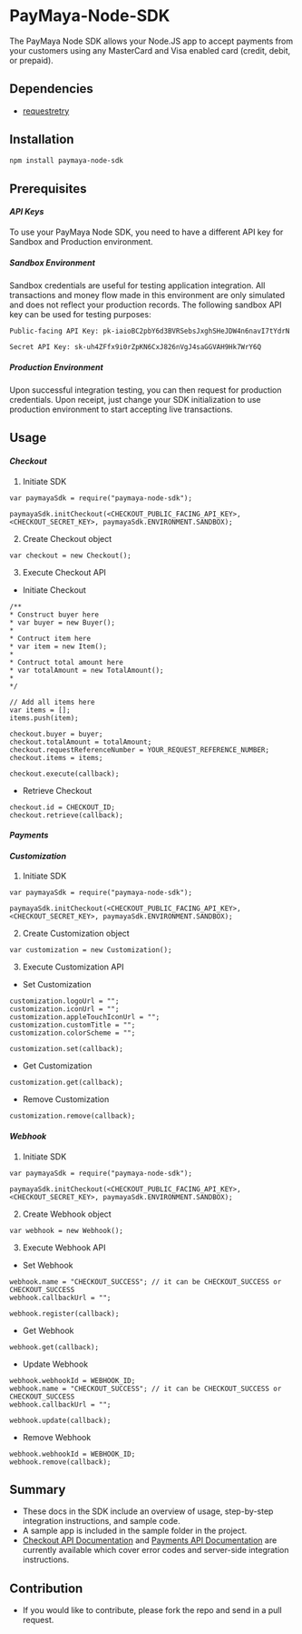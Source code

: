 # PayMaya-Node-SDK

The PayMaya Node SDK allows your Node.JS app to accept payments from your customers using any MasterCard and Visa enabled card (credit, debit, or prepaid).

## Dependencies

* [requestretry](https://github.com/FGRibreau/node-request-retry)


## Installation

```sh
npm install paymaya-node-sdk
```

## Prerequisites

#### _API Keys_
To use your PayMaya Node SDK, you need to have a different API key for Sandbox and Production environment.
 
##### _Sandbox Environment_
 
Sandbox credentials are useful for testing application integration. All transactions and money flow made in this environment are only simulated and does not reflect your production records. The following sandbox API key can be used for testing purposes:

 ```
Public-facing API Key: pk-iaioBC2pbY6d3BVRSebsJxghSHeJDW4n6navI7tYdrN

Secret API Key: sk-uh4ZFfx9i0rZpKN6CxJ826nVgJ4saGGVAH9Hk7WrY6Q
```
 
##### _Production Environment_
 
Upon successful integration testing, you can then request for production credentials. Upon receipt, just change your SDK initialization to use production environment to start accepting live transactions.

## Usage

#### _Checkout_
1. Initiate SDK
```
var paymayaSdk = require("paymaya-node-sdk");

paymayaSdk.initCheckout(<CHECKOUT_PUBLIC_FACING_API_KEY>, <CHECKOUT_SECRET_KEY>, paymayaSdk.ENVIRONMENT.SANDBOX);
```

2. Create Checkout object
```
var checkout = new Checkout();
```

3. Execute Checkout API
* Initiate Checkout
```
/**
* Construct buyer here
* var buyer = new Buyer();
*
* Contruct item here
* var item = new Item();
*
* Contruct total amount here
* var totalAmount = new TotalAmount();
* 
*/

// Add all items here
var items = [];
items.push(item);

checkout.buyer = buyer;
checkout.totalAmount = totalAmount;
checkout.requestReferenceNumber = YOUR_REQUEST_REFERENCE_NUMBER;
checkout.items = items;

checkout.execute(callback);
```

* Retrieve Checkout
```
checkout.id = CHECKOUT_ID;
checkout.retrieve(callback);
```

#### _Payments_

#### _Customization_
1. Initiate SDK
```
var paymayaSdk = require("paymaya-node-sdk");

paymayaSdk.initCheckout(<CHECKOUT_PUBLIC_FACING_API_KEY>, <CHECKOUT_SECRET_KEY>, paymayaSdk.ENVIRONMENT.SANDBOX);
```

2. Create Customization object
```
var customization = new Customization();
```

3. Execute Customization API
* Set Customization
```
customization.logoUrl = "";
customization.iconUrl = "";
customization.appleTouchIconUrl = "";
customization.customTitle = "";
customization.colorScheme = "";

customization.set(callback);
```

* Get Customization
```
customization.get(callback);
```

* Remove Customization
```
customization.remove(callback);
```
#### _Webhook_
1. Initiate SDK
```
var paymayaSdk = require("paymaya-node-sdk");

paymayaSdk.initCheckout(<CHECKOUT_PUBLIC_FACING_API_KEY>, <CHECKOUT_SECRET_KEY>, paymayaSdk.ENVIRONMENT.SANDBOX);
```

2. Create Webhook object
```
var webhook = new Webhook();
```

3. Execute Webhook API
* Set Webhook
```
webhook.name = "CHECKOUT_SUCCESS"; // it can be CHECKOUT_SUCCESS or CHECKOUT_SUCCESS
webhook.callbackUrl = "";

webhook.register(callback);
```

* Get Webhook
```
webhook.get(callback);
```

* Update Webhook
```
webhook.webhookId = WEBHOOK_ID;
webhook.name = "CHECKOUT_SUCCESS"; // it can be CHECKOUT_SUCCESS or CHECKOUT_SUCCESS
webhook.callbackUrl = "";

webhook.update(callback);
```

* Remove Webhook
```
webhook.webhookId = WEBHOOK_ID;
webhook.remove(callback);
```

## Summary
* These docs in the SDK include an overview of usage, step-by-step integration instructions, and sample code.
* A sample app is included in the sample folder in the project.
* [Checkout API Documentation](https://developers.paymaya.com/blog/entry/paymaya-checkout-api-overview) and [Payments API Documentation](https://developers.paymaya.com/docs/e/payments) are currently available which cover error codes and server-side integration instructions.

## Contribution
   * If you would like to contribute, please fork the repo and send in a pull request.